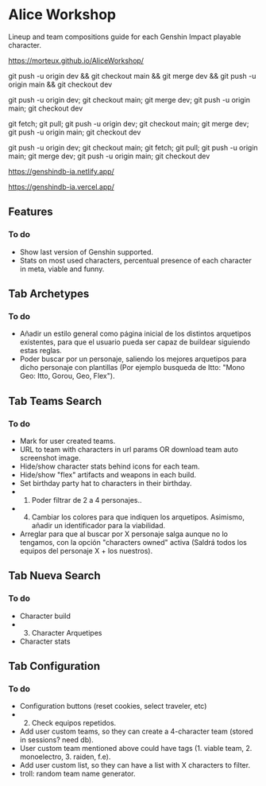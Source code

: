 # Alice Workshop
Lineup and team compositions guide for each Genshin Impact playable character.

https://morteux.github.io/AliceWorkshop/

git push -u origin dev && git checkout main && git merge dev && git push -u origin main && git checkout dev

git push -u origin dev; git checkout main; git merge dev; git push -u origin main; git checkout dev

git fetch; git pull; git push -u origin dev; git checkout main; git merge dev; git push -u origin main; git checkout dev

git push -u origin dev; git checkout main; git fetch; git pull; git push -u origin main; git merge dev; git push -u origin main; git checkout dev

https://genshindb-ia.netlify.app/

https://genshindb-ia.vercel.app/

## Features
### To do
- Show last version of Genshin supported.
- Stats on most used characters, percentual presence of each character in meta, viable and funny.

## Tab Archetypes
### To do
- Añadir un estilo general como página inicial de los distintos arquetipos existentes, para que el usuario pueda ser capaz de buildear siguiendo estas reglas.
- Poder buscar por un personaje, saliendo los mejores arquetipos para dicho personaje con plantillas (Por ejemplo busqueda de Itto: "Mono Geo: Itto, Gorou, Geo, Flex").

## Tab Teams Search
### To do
- Mark for user created teams.
- URL to team with characters in url params OR download team auto screenshot image.
- Hide/show character stats behind icons for each team.
- Hide/show "flex" artifacts and weapons in each build.
- Set birthday party hat to characters in their birthday.
- 1. Poder filtrar de 2 a 4 personajes..
- 4. Cambiar los colores para que indiquen los arquetipos. Asimismo, añadir un identificador para la viabilidad.
- Arreglar para que al buscar por X personaje salga aunque no lo tengamos, con la opción "characters owned" activa (Saldrá todos los equipos del personaje X + los nuestros).

## Tab Nueva Search
### To do
- Character build
- 3. Character Arquetipes
- Character stats

## Tab Configuration
### To do
- Configuration buttons (reset cookies, select traveler, etc)
- 2. Check equipos repetidos. 
- Add user custom teams, so they can create a 4-character team (stored in sessions? need db).
- User custom team mentioned above could have tags (1. viable team, 2. monoelectro, 3. raiden, f.e).
- Add user custom list, so they can have a list with X characters to filter. 
- troll: random team name generator.
